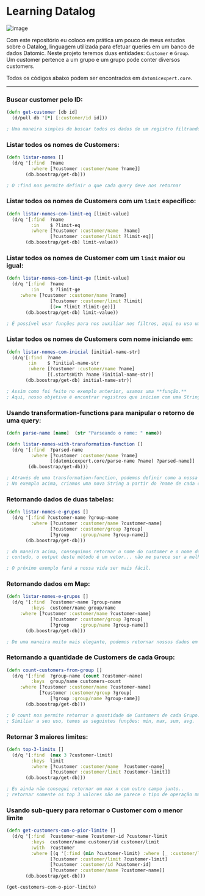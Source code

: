 # Learning Datalog

![image](https://user-images.githubusercontent.com/42384045/147756710-bc4e5973-ec32-4b32-87e6-82e4d1cd215d.png)

Com este repositório eu coloco em prática um pouco de meus estudos sobre o Datalog, linguagem utilizada para efetuar queries em um banco de dados Datomic. Neste projeto teremos duas entidades: `Customer` e `Group`. Um customer pertence a um grupo e um grupo pode conter diversos customers.

Todos os códigos abaixo podem ser encontrados em `datomicexpert.core`.

---

### Buscar customer pelo ID:

```clojure
(defn get-customer [db id]
  (d/pull db '[*] [:customer/id id]))

; Uma maneira simples de buscar todos os dados de um registro filtrando apelas pelo seu ID.
```

### Listar todos os nomes de Customers:

```clojure
(defn listar-nomes []
  (d/q '[:find  ?name
         :where [?customer :customer/name ?name]]
       (db.boostrap/get-db)))

; O :find nos permite definir o que cada query deve nos retornar
```

### Listar todos os nomes de Customers com um `limit` específico:

```clojure
(defn listar-nomes-com-limit-eq [limit-value]
  (d/q '[:find  ?name
         :in    $ ?limit-eq
         :where [?customer :customer/name  ?name]
                [?customer :customer/limit ?limit-eq]]
       (db.boostrap/get-db) limit-value))
```

### Listar todos os nomes de Customer com um `limit` maior ou igual:

```clojure
(defn listar-nomes-com-limit-ge [limit-value]
  (d/q '[:find  ?name
         :in    $ ?limit-ge
	 :where [?customer :customer/name ?name]
                [?customer :customer/limit ?limit]
                [(>= ?limit ?limit-ge)]]
       (db.boostrap/get-db) limit-value))

; É possível usar funções para nos auxiliar nos filtros, aqui eu uso um >= para resolver parte dos meus problemas.
```

### Listar todos os nomes de Customers com nome iniciando em:

```clojure
(defn listar-nomes-com-inicial [initial-name-str]
  (d/q'[:find  ?name
        :in    $ ?initial-name-str
        :where [?customer :customer/name ?name]
               [(.startsWith ?name ?initial-name-str)]
       (db.boostrap/get-db) initial-name-str))

; Assim como foi feito no exemplo anterior, usamos uma **função.** 
; Aqui, nosso objetivo é encontrar registros que iniciem com uma String em específico.
```

### Usando transformation-functions para manipular o retorno de uma query:

```clojure
(defn parse-name [name]  (str "Parseando o nome: " name))

(defn listar-nomes-with-transformation-function []
  (d/q '[:find  ?parsed-name
         :where [?customer :customer/name ?name]
                [(datomicexpert.core/parse-name ?name) ?parsed-name]]
        (db.boostrap/get-db)))

; Através de uma transformation-function, podemos definir como a nossa query deve retornar um valor. 
; No exemplo acima, criamos uma nova String a partir do ?name de cada customer.
```

### Retornando dados de duas tabelas:

```clojure
(defn listar-nomes-e-grupos []
  (d/q '[:find ?customer-name ?group-name
         :where [?customer :customer/name ?customer-name]
                [?customer :customer/group ?group]
                [?group    :group/name ?group-name]]
       (db.boostrap/get-db)))

; da maneira acima, conseguimos retornar o nome do customer e o nome do grupo.. 
; contudo, o output deste método é um vetor... não me parece ser a melhor maneira de lidar com isso. 

; O próximo exemplo fará a nossa vida ser mais fácil.
```

### Retornando dados em Map:

```clojure
(defn listar-nomes-e-grupos []
  (d/q '[:find  ?customer-name ?group-name
         :keys  customer/name group/name
	 :where [?customer :customer/name ?customer-name]
                [?customer :customer/group ?group]
                [?group    :group/name ?group-name]]
       (db.boostrap/get-db)))

; De uma maneira muito mais elegante, podemos retornar nossos dados em um Map.
```

### Retornando a quantidade de Customers de cada Group:

```clojure
(defn count-customers-from-group []
  (d/q '[:find  ?group-name (count ?customer-name)
         :keys  group/name customers-count
	 :where [?customer :customer/name ?customer-name]
	        [?customer :customer/group ?group]
                [?group :group/name ?group-name]]
       (db.boostrap/get-db)))

; O count nos permite retornar a quantidade de Customers de cada Grupo. 
; Similiar a seu uso, temos as seguintes funções: min, max, sum, avg.
```

### Retornar 3 maiores limites:

```clojure
(defn top-3-limits []
  (d/q '[:find  (max 3 ?customer-limit)
         :keys  limit 
         :where [?customer :customer/name  ?customer-name]
                [?customer :customer/limit ?customer-limit]]
       (db.boostrap/get-db)))

; Eu ainda não consegui retornar um max n com outro campo junto.. 
; retornar somente os top 3 valores não me parece o tipo de operação mais útil do mundo :)
```

### Usando sub-query para retornar o Customer com o menor limite
```clojure
(defn get-customers-com-o-pior-limite []
  (d/q '[:find  ?customer-name ?customer-id ?customer-limit
         :keys  customer/name customer/id customer/limit
         :with  ?customer
         :where [(q '[:find (min ?customer-limit) :where [_ :customer/limit ?customer-limit]] $) [[?customer-limit]]]
                [?customer :customer/limit ?customer-limit] 
                [?customer :customer/id ?customer-id]
                [?customer :customer/name ?customer-name]]
       (db.boostrap/get-db)))

(get-customers-com-o-pior-limite)
```
